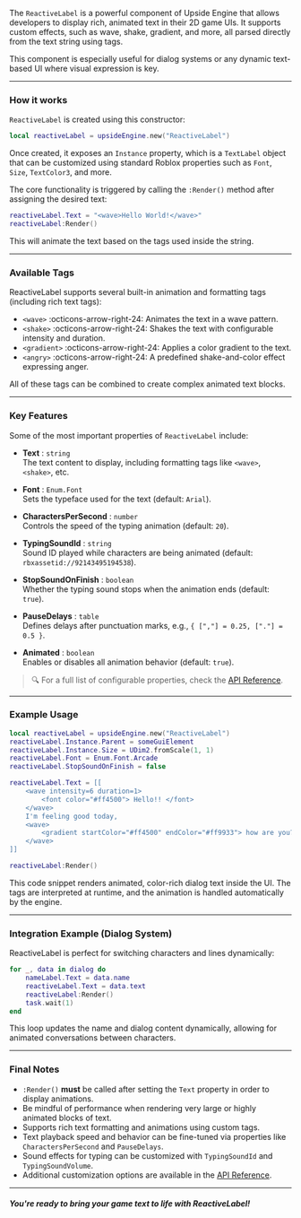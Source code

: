 The `ReactiveLabel` is a powerful component of Upside Engine that allows developers to display rich, animated text in their 2D game UIs. It supports custom effects, such as wave, shake, gradient, and more, all parsed directly from the text string using tags.

This component is especially useful for dialog systems or any dynamic text-based UI where visual expression is key.

---

### How it works

`ReactiveLabel` is created using this constructor:

```lua
local reactiveLabel = upsideEngine.new("ReactiveLabel")
```

Once created, it exposes an `Instance` property, which is a `TextLabel` object that can be customized using standard Roblox properties such as `Font`, `Size`, `TextColor3`, and more.

The core functionality is triggered by calling the `:Render()` method after assigning the desired text:

```lua
reactiveLabel.Text = "<wave>Hello World!</wave>"
reactiveLabel:Render()
```

This will animate the text based on the tags used inside the string.

---

### Available Tags

ReactiveLabel supports several built-in animation and formatting tags (including rich text tags):

* `<wave>` \:octicons-arrow-right-24: Animates the text in a wave pattern.
* `<shake>` \:octicons-arrow-right-24: Shakes the text with configurable intensity and duration.
* `<gradient>` \:octicons-arrow-right-24: Applies a color gradient to the text.
* `<angry>` \:octicons-arrow-right-24: A predefined shake-and-color effect expressing anger.

All of these tags can be combined to create complex animated text blocks.

---

### Key Features

Some of the most important properties of `ReactiveLabel` include:

- **Text** : `string`  
  The text content to display, including formatting tags like `<wave>`, `<shake>`, etc.

- **Font** : `Enum.Font`  
  Sets the typeface used for the text (default: `Arial`).

- **CharactersPerSecond** : `number`  
  Controls the speed of the typing animation (default: `20`).

- **TypingSoundId** : `string`  
  Sound ID played while characters are being animated (default: `rbxassetid://92143495194538`).

- **StopSoundOnFinish** : `boolean`  
  Whether the typing sound stops when the animation ends (default: `true`).

- **PauseDelays** : `table`  
  Defines delays after punctuation marks, e.g., `{ [","] = 0.25, ["."] = 0.5 }`.

- **Animated** : `boolean`  
  Enables or disables all animation behavior (default: `true`).

> 🔍 For a full list of configurable properties, check the [API Reference](../../documentation/autogen/ReactiveLabel.html).

---

### Example Usage

```lua
local reactiveLabel = upsideEngine.new("ReactiveLabel")
reactiveLabel.Instance.Parent = someGuiElement
reactiveLabel.Instance.Size = UDim2.fromScale(1, 1)
reactiveLabel.Font = Enum.Font.Arcade
reactiveLabel.StopSoundOnFinish = false

reactiveLabel.Text = [[
    <wave intensity=6 duration=1>
        <font color="#ff4500"> Hello!! </font>
    </wave>
    I'm feeling good today,
    <wave>
        <gradient startColor="#ff4500" endColor="#ff9933"> how are you? </gradient>
    </wave>
]]

reactiveLabel:Render()
```

This code snippet renders animated, color-rich dialog text inside the UI. The tags are interpreted at runtime, and the animation is handled automatically by the engine.

---

### Integration Example (Dialog System)
ReactiveLabel is perfect for switching characters and lines dynamically:

```lua
for _, data in dialog do
    nameLabel.Text = data.name
    reactiveLabel.Text = data.text
    reactiveLabel:Render()
    task.wait(1)
end
```

This loop updates the name and dialog content dynamically, allowing for animated conversations between characters.

---

### Final Notes
- `:Render()` **must** be called after setting the `Text` property in order to display animations.
- Be mindful of performance when rendering very large or highly animated blocks of text.
- Supports rich text formatting and animations using custom tags.
- Text playback speed and behavior can be fine-tuned via properties like `CharactersPerSecond` and `PauseDelays`.
- Sound effects for typing can be customized with `TypingSoundId` and `TypingSoundVolume`.
- Additional customization options are available in the [API Reference](../../documentation/autogen/ReactiveLabel.html).

---

##### You're ready to bring your game text to life with ReactiveLabel!
